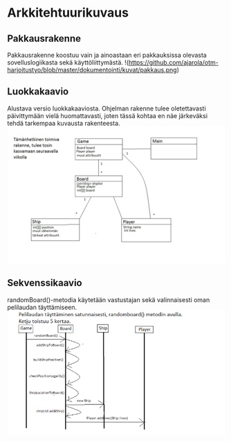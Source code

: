 # Arkkitehtuurikuvaus
## Pakkausrakenne
Pakkausrakenne koostuu vain ja ainoastaan eri pakkauksissa olevasta sovelluslogiikasta sekä käyttöliittymästä.
!(https://github.com/ajarola/otm-harjoitustyo/blob/master/dokumentointi/kuvat/pakkaus.png)
## Luokkakaavio
Alustava versio luokkakaaviosta. Ohjelman rakenne tulee oletettavasti päivittymään vielä huomattavasti, joten tässä kohtaa en näe
järkeväksi tehdä tarkempaa kuvausta rakenteesta.
![Alustava luokkakaavio](https://github.com/ajarola/otm-harjoitustyo/blob/master/dokumentointi/kuvat/luokkakaavio.png)
## Sekvenssikaavio
randomBoard()-metodia käytetään vastustajan sekä valinnaisesti oman pelilaudan täyttämiseen.
![Sekvenssikaavio satunnaisen pelilaudan tuottamisesta](https://github.com/ajarola/otm-harjoitustyo/blob/master/dokumentointi/kuvat/Sekvenssikaavio.png)
